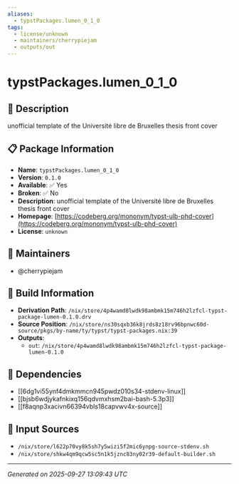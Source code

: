 ```yaml
---
aliases:
  - typstPackages.lumen_0_1_0
tags:
  - license/unknown
  - maintainers/cherrypiejam
  - outputs/out
---
```


# typstPackages.lumen_0_1_0

## 📝 Description

unofficial template of the Université libre de Bruxelles thesis front cover

## 📋 Package Information

- **Name**: `typstPackages.lumen_0_1_0`
- **Version**: `0.1.0`
- **Available**: ✅ Yes
- **Broken**: ✅ No
- **Description**: unofficial template of the Université libre de Bruxelles thesis front cover
- **Homepage**: [https://codeberg.org/mononym/typst-ulb-phd-cover](https://codeberg.org/mononym/typst-ulb-phd-cover)
- **License**: `unknown`
## 👥 Maintainers

- @cherrypiejam


## 🔧 Build Information

- **Derivation Path**: `/nix/store/4p4wamd8lwdk98ambmk15m746h2lzfcl-typst-package-lumen-0.1.0.drv`
- **Source Position**: `/nix/store/ns30sqxb36k8jrds8z18rv96bpnwc60d-source/pkgs/by-name/ty/typst/typst-packages.nix:39`
- **Outputs**:
  - `out`:  `/nix/store/4p4wamd8lwdk98ambmk15m746h2lzfcl-typst-package-lumen-0.1.0`

## 🔗 Dependencies

- [[6dg1vi55ynf4dmkmmcn945pwdz010s34-stdenv-linux]]
- [[bjsb6wdjykafnkixq156qdvmxhsm2bai-bash-5.3p3]]
- [[f8aqnp3xacivn66394vbls18capvwv4x-source]]

## 📁 Input Sources

- `/nix/store/l622p70vy8k5sh7y5wizi5f2mic6ynpg-source-stdenv.sh`
- `/nix/store/shkw4qm9qcw5sc5n1k5jznc83ny02r39-default-builder.sh`

---
*Generated on 2025-09-27 13:09:43 UTC*
